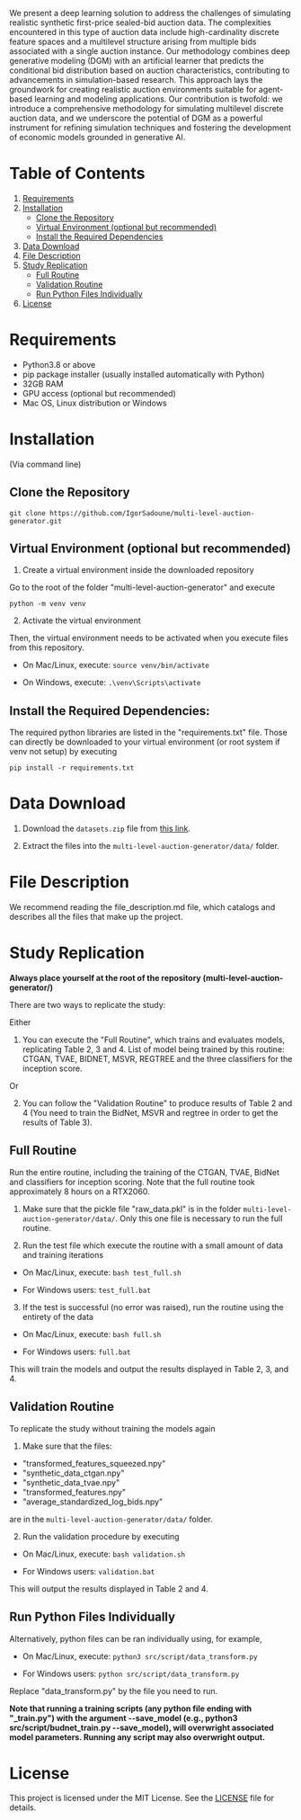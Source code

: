 We present a deep learning solution to address the challenges of simulating realistic synthetic first-price sealed-bid auction data. The complexities encountered in this type of auction data include high-cardinality discrete feature spaces and a multilevel structure arising from multiple bids associated with a single auction instance. Our methodology combines deep generative modeling (DGM) with an artificial learner that predicts the conditional bid distribution based on auction characteristics, contributing to advancements in simulation-based research. This approach lays the groundwork for creating realistic auction environments suitable for agent-based learning and modeling applications. Our contribution is twofold: we introduce a comprehensive methodology for simulating multilevel discrete auction data, and we underscore the potential of DGM as a powerful instrument for refining simulation techniques and fostering the development of economic models grounded in generative AI.

# Table of Contents

1. [Requirements](#requirements)
2. [Installation](#installation)
   - [Clone the Repository](#clone-the-repository)
   - [Virtual Environment (optional but recommended)](#virtual-environment-optional-but-recommended)
   - [Install the Required Dependencies](#install-the-required-dependencies)
3. [Data Download](#data-download)
4. [File Description](#file-description)
5. [Study Replication](#study-replication)
   - [Full Routine](#full-routine)
   - [Validation Routine](#validation-routine)
   - [Run Python Files Individually](#run-python-files-individually)
6. [License](#license)


# Requirements 

- Python3.8 or above 
- pip package installer (usually installed automatically with Python)
- 32GB RAM
- GPU access (optional but recommended)
- Mac OS, Linux distribution or Windows

# Installation

(Via command line)

## Clone the Repository

`git clone https://github.com/IgorSadoune/multi-level-auction-generator.git`

## Virtual Environment (optional but recommended)

1. Create a virtual environment inside the downloaded repository

Go to the root of the folder "multi-level-auction-generator" and execute 

`python -m venv venv`

2. Activate the virtual environment 

Then, the virtual environment needs to be activated when you execute files from this repository. 

- On Mac/Linux, execute:
  `source venv/bin/activate`
  
- On Windows, execute:
  `.\venv\Scripts\activate`

## Install the Required Dependencies:

The required python libraries are listed in the "requirements.txt" file. Those can directly be downloaded to your virtual environment (or root system if venv not setup) by executing

`pip install -r requirements.txt`

# Data Download

1. Download the `datasets.zip` file from [this link](https://zenodo.org/records/10611796).

2. Extract the files into the `multi-level-auction-generator/data/` folder.

# File Description
We recommend reading the file_description.md file, which catalogs and describes all the files that make up the project.

# Study Replication

**Always place yourself at the root of the repository (multi-level-auction-generator/)**

There are two ways to replicate the study:

Either 

1. You can execute the "Full Routine", which trains and evaluates models, replicating Table 2, 3 and 4. List of model being trained by this routine: CTGAN, TVAE, BIDNET, MSVR, REGTREE and the three classifiers for the inception score.

Or

2. You can follow the "Validation Routine" to produce results of Table 2 and 4 (You need to train the BidNet, MSVR and regtree in order to get the results of Table 3).

## Full Routine

Run the entire routine, including the training of the CTGAN, TVAE, BidNet and classifiers for inception scoring. Note that the full routine took approximately 8 hours on a RTX2060.

1. Make sure that the pickle file "raw_data.pkl" is in the folder `multi-level-auction-generator/data/`. Only this one file is necessary to run the full routine. 

2. Run the test file which execute the routine with a small amount of data and training iterations

- On Mac/Linux, execute:
 `bash test_full.sh`

- For Windows users:
 `test_full.bat`

3. If the test is successful (no error was raised), run the routine using the entirety of the data

- On Mac/Linux, execute:
 `bash full.sh`

- For Windows users:
 `full.bat`

This will train the models and output the results displayed in Table 2, 3, and 4.

## Validation Routine

To replicate the study without training the models again

1. Make sure that the files:

- "transformed_features_squeezed.npy"
- "synthetic_data_ctgan.npy" 
- "synthetic_data_tvae.npy" 
- "transformed_features.npy"
- "average_standardized_log_bids.npy"

are in the `multi-level-auction-generator/data/` folder.

2. Run the validation procedure by executing

- On Mac/Linux, execute:
 `bash validation.sh`

- For Windows users:
 `validation.bat`

This will output the results displayed in Table 2 and 4.

## Run Python Files Individually

Alternatively, python files can be ran individually using, for example,

- On Mac/Linux, execute:
 `python3 src/script/data_transform.py`
 
- For Windows users:
 `python src/script/data_transform.py`

Replace "data_transform.py" by the file you need to run. 

**Note that running a training scripts (any python file ending with "_train.py") with the argument --save_model (e.g., python3 src/script/budnet_train.py --save_model), will overwright associated model parameters. Running any script may also overwright output.** 

# License

This project is licensed under the MIT License. See the [LICENSE](LICENSE) file for details.

